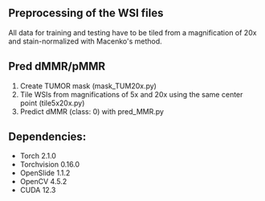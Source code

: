 ## Preprocessing of the WSI files

All data for training and testing have to be tiled from a magnification of 20x and stain-normalized with Macenko's method.

## Pred dMMR/pMMR

1. Create TUMOR mask (mask_TUM20x.py)
2. Tile WSIs from magnifications of 5x and 20x using the same center point (tile5x20x.py)
3. Predict dMMR (class: 0) with pred_MMR.py   

## Dependencies:

- Torch 2.1.0
- Torchvision 0.16.0
- OpenSlide 1.1.2
- OpenCV 4.5.2
- CUDA 12.3
